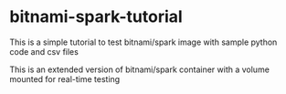 # bitnami-spark-tutorial
This is a simple tutorial to test bitnami/spark image with sample python code and csv files

This is an extended version of bitnami/spark container with a volume mounted for real-time testing
